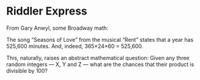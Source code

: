 # Riddler Express
From Gary Anwyl, some Broadway math:

The song “Seasons of Love” from the musical “Rent” states that a year has 525,600 minutes. And, indeed, 365×24×60 = 525,600.

This, naturally, raises an abstract mathematical question: Given any three random integers — X, Y and Z — what are the chances that their product is divisible by 100?